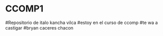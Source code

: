 # CCOMP1

#Repositorio de italo kancha vilca
#estoy en el curso de ccomp
#te wa a castigar 
#bryan caceres chacon